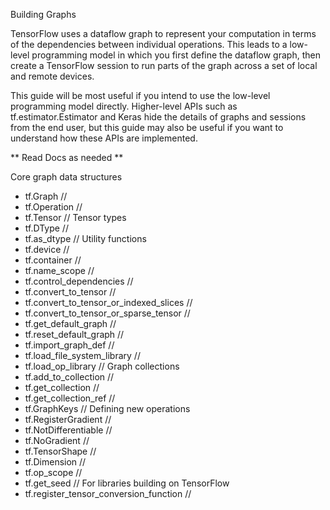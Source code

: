 Building Graphs 

TensorFlow uses a dataflow graph to represent your computation in terms of the dependencies between individual operations. This leads to a low-level programming model in which you first define the dataflow graph, then create a TensorFlow session to run parts of the graph across a set of local and remote devices.

This guide will be most useful if you intend to use the low-level programming model directly. Higher-level APIs such as tf.estimator.Estimator and Keras hide the details of graphs and sessions from the end user, but this guide may also be useful if you want to understand how these APIs are implemented.

** Read Docs as needed ** 

Core graph data structures 
 * tf.Graph // 
 * tf.Operation // 
 * tf.Tensor // 
Tensor types
 * tf.DType // 
 * tf.as_dtype // 
Utility functions
 * tf.device // 
 * tf.container // 
 * tf.name_scope // 
 * tf.control_dependencies // 
 * tf.convert_to_tensor // 
 * tf.convert_to_tensor_or_indexed_slices // 
 * tf.convert_to_tensor_or_sparse_tensor // 
 * tf.get_default_graph // 
 * tf.reset_default_graph // 
 * tf.import_graph_def // 
 * tf.load_file_system_library // 
 * tf.load_op_library // 
Graph collections
 * tf.add_to_collection // 
 * tf.get_collection // 
 * tf.get_collection_ref // 
 * tf.GraphKeys // 
Defining new operations
 * tf.RegisterGradient // 
 * tf.NotDifferentiable // 
 * tf.NoGradient // 
 * tf.TensorShape // 
 * tf.Dimension // 
 * tf.op_scope // 
 * tf.get_seed // 
For libraries building on TensorFlow
 * tf.register_tensor_conversion_function //